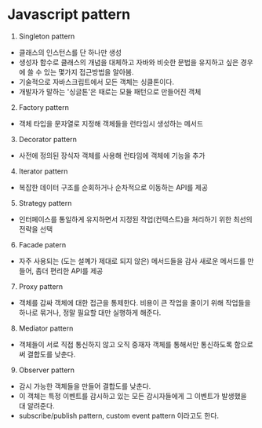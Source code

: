 
# Javascript pattern

1. Singleton pattern
* 클래스의 인스턴스를 단 하나만 생성
* 생성자 함수로 클래스의 개념을 대체하고 자바와 비슷한 문법을 유지하고 싶은 경우에 쓸 수 있는 몇가지 접근방법을 알아봄.
* 기술적으로 자바스크립트에서 모든 객체는 싱클톤이다. 
* 개발자가 말하는 '싱글톤'은 때로는 모듈 패턴으로 만들어진 객체

2. Factory pattern
* 객체 타입을 문자열로 지정해 객체들을 런타임시 생성하는 메서드

3. Decorator pattern
* 사전에 정의된 장식자 객체를 사용해 런타임에 객체에 기능을 추가

4. Iterator pattern
* 복잡한 데이터 구조를 순회하거나 순차적으로 이동하는 API를 제공

5. Strategy pattern 
* 인터페이스를 통일하게 유지하면서 지정된 작업(컨텍스트)을 처리하기 위한 최선의 전략을 선택

6. Facade patern
* 자주 사용되는 (도는 설꼐가 제대로 되지 않은) 메서드들을 감사 새로운 메서드를 만들어, 좀더 편리한 API를 제공

7. Proxy pattern
* 객체를 감싸 객체에 대한 접근을 통제한다. 비용이 큰 작업을 줄이기 위해 작업들을 하나로 묶거나, 정말 필요할 대만 실행하게 해준다.

8. Mediator pattern
* 객체들이 서로 직접 통신하지 않고 오직 중재자 객체를 통해서만 통신하도록 함으로써 결합도를 낮춘다.

9. Observer pattern
* 감시 가능한 객체들을 만들어 결합도를 낮춘다.
* 이 객체는 특정 이벤트를 감시하고 있는 모든 감시자들에게 그 이벤트가 발생했을 대 알려준다.
* subscribe/publish pattern, custom event pattern 이라고도 한다.